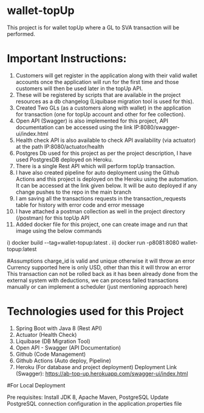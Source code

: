 # wallet-topUp

This project is for wallet topUp where a GL to SVA transaction will be performed.

# Important Instructions:
1. Customers will get register in the application along with their valid wallet accounts once the application will run for the first time and those customers will then be used later in the topUp API.
2. These will be registered by scripts that are available in the project resources as a db changelog (Liquibase migration tool is used for this).
3. Created Two GLs (as a customers along with wallet) in the application for transaction (one for topUp account and other for fee collection).
4. Open API (Swagger) is also implemented for this project, API documentation can be accessed using the link IP:8080/swagger-ui/index.html
5. Health check API is also available to check API availability (via actuator) at the path IP:8080/actuator/health
6. Postgres Db used for this project as per the project description, I have used PostgresDB deployed on Heroku.
7. There is a single Rest API which will perform topUp transaction.
8. I have also created pipeline for auto deployment using the Github Actions and this project is deployed on the Heroku using the automation. It can be accessed at the link given below. It will be auto deployed if any change pushes to the repo in the main branch
9. I am saving all the transactions requests in the transaction_requests table for history with error code and error message
10. I have attached a postman collection as well in the project directory (/postman) for this topUp API
11. Added docker file for this project, one can create image and run that image using the below commands

i) docker build --tag=wallet-topup:latest .
ii) docker run -p8081:8080 wallet-topup:latest

#Assumptions
charge_id is valid and unique otherwise it will throw an error
Currency supported here is only USD, other than this it will throw an error
This transaction can not be rolled back as it has been already done from the external system with deductions, we can process failed transactions manually or can implement a scheduler (just mentioning approach here)

# Technologies used for this Project
1. Spring Boot with Java 8 (Rest API)
2. Actuator (Health Check)
3. Liquibase (DB Migration Tool)
4. Open API - Swagger (API Documentation)
5. Github (Code Management)
6. Github Actions (Auto deploy, Pipeline)
7. Heroku (For database and project deployment)
    Deployment Link (Swagger): https://ab-top-up.herokuapp.com/swagger-ui/index.html 

#For Local Deployment

Pre requisites: Install JDK 8, Apache Maven, PostgreSQL 
Update PostgreSQL connection configuration in the application.properties file